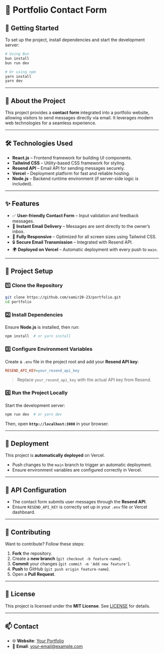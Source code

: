 # 📧 Portfolio Contact Form

## 🚀 Getting Started

To set up the project, install dependencies and start the development server:

```bash
# Using Bun
bun install
bun run dev

# Or using npm
yarn install
yarn dev
```

---

## 📌 About the Project

This project provides a **contact form** integrated into a portfolio website, allowing visitors to send messages directly via email. It leverages modern web technologies for a seamless experience.

---

## 🛠️ Technologies Used

- **React.js** – Frontend framework for building UI components.
- **Tailwind CSS** – Utility-based CSS framework for styling.
- **Resend API** – Email API for sending messages securely.
- **Vercel** – Deployment platform for fast and reliable hosting.
- **Node.js** – Backend runtime environment (if server-side logic is included).

---

## ✨ Features

- ✅ **User-friendly Contact Form** – Input validation and feedback messages.
- 📩 **Instant Email Delivery** – Messages are sent directly to the owner’s inbox.
- 📱 **Fully Responsive** – Optimized for all screen sizes using Tailwind CSS.
- 🔒 **Secure Email Transmission** – Integrated with Resend API.
- 🌍 **Deployed on Vercel** – Automatic deployment with every push to `main`.

---

## 📂 Project Setup

### 1️⃣ Clone the Repository

```bash
git clone https://github.com/samir20-23/portfolio.git
cd portfolio
```

### 2️⃣ Install Dependencies

Ensure **Node.js** is installed, then run:

```bash
npm install  # or yarn install
```

### 3️⃣ Configure Environment Variables

Create a `.env` file in the project root and add your **Resend API key**:

```ini
RESEND_API_KEY=your_resend_api_key
```

> Replace `your_resend_api_key` with the actual API key from Resend.

### 4️⃣ Run the Project Locally

Start the development server:

```bash
npm run dev  # or yarn dev
```

Then, open **`http://localhost:3000`** in your browser.

---

## 🚀 Deployment

This project is **automatically deployed** on Vercel.

- Push changes to the `main` branch to trigger an automatic deployment.
- Ensure environment variables are configured correctly in Vercel.

---

## 🔧 API Configuration

- The contact form submits user messages through the **Resend API**.
- Ensure `RESEND_API_KEY` is correctly set up in your `.env` file or Vercel dashboard.

---

## 🤝 Contributing

Want to contribute? Follow these steps:

1. **Fork** the repository.
2. Create a **new branch** (`git checkout -b feature-name`).
3. **Commit** your changes (`git commit -m 'Add new feature'`).
4. **Push** to GitHub (`git push origin feature-name`).
5. Open a **Pull Request**.

---

## 📜 License

This project is licensed under the **MIT License**. See [LICENSE](LICENSE) for details.

---

## 📫 Contact

- 🌐 **Website**: [Your Portfolio](https://your-portfolio-link)
- 📧 **Email**: your-email@example.com

